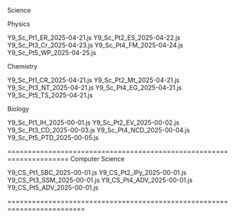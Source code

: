 Science 

Physics 

Y9_Sc_Pt1_ER_2025-04-21.js
Y9_Sc_Pt2_ES_2025-04-22.js
Y9_Sc_Pt3_Cr_2025-04-23.js
Y9_Sc_Pt4_FM_2025-04-24.js
Y9_Sc_Pt5_WP_2025-04-25.js

Chemistry 

Y9_Sc_Pt1_CR_2025-04-21.js
Y9_Sc_Pt2_Mt_2025-04-21.js
Y9_Sc_Pt3_NT_2025-04-21.js
Y9_Sc_Pt4_EG_2025-04-21.js
Y9_Sc_Pt5_TS_2025-04-21.js

Biology 

Y9_Sc_Pt1_IH_2025-00-01.js
Y9_Sc_Pt2_EV_2025-00-02.js
Y9_Sc_Pt3_CD_2025-00-03.js
Y9_Sc_Pt4_NCD_2025-00-04.js
Y9_Sc_Pt5_PTD_2025-00-05.js

=====================================================================
Computer Science 

Y9_CS_Pt1_SBC_2025-00-01.js
Y9_CS_Pt2_IPy_2025-00-01.js
Y9_CS_Pt3_SSM_2025-00-01.js
Y9_CS_Pt4_ADV_2025-00-01.js
Y9_CS_Pt5_ADV_2025-00-01.js

=========================================================================


